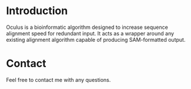 # Introduction #
Oculus is a bioinformatic algorithm designed to increase sequence alignment speed for redundant input.  It acts as a wrapper around any existing alignment algorithm capable of producing SAM-formatted output.


# Contact #
Feel free to contact me with any questions.